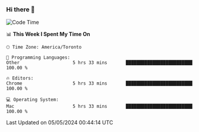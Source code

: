 ### Hi there 👋


<!--START_SECTION:waka-->
![Code Time](http://img.shields.io/badge/Code%20Time-1%2C892%20hrs%2011%20mins-blue)

📊 **This Week I Spent My Time On** 

```text
🕑︎ Time Zone: America/Toronto

💬 Programming Languages: 
Other                    5 hrs 33 mins       █████████████████████████   100.00 % 

🔥 Editors: 
Chrome                   5 hrs 33 mins       █████████████████████████   100.00 % 

💻 Operating System: 
Mac                      5 hrs 33 mins       █████████████████████████   100.00 % 
```


 Last Updated on 05/05/2024 00:44:14 UTC
<!--END_SECTION:waka-->

<!--
**SillyPasty/SillyPasty** is a ✨ _special_ ✨ repository because its `README.md` (this file) appears on your GitHub profile.

Here are some ideas to get you started:

- 🔭 I’m currently working on ...
- 🌱 I’m currently learning ...
- 👯 I’m looking to collaborate on ...
- 🤔 I’m looking for help with ...
- 💬 Ask me about ...
- 📫 How to reach me: ...
- 😄 Pronouns: ...
- ⚡ Fun fact: ...
-->


